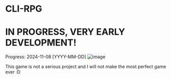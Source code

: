 # CLI-RPG

# IN PROGRESS, VERY EARLY DEVELOPMENT!

Progress:
2024-11-08 [YYYY-MM-DD]
![image](https://github.com/user-attachments/assets/d26b06f1-62c6-4d11-b05d-27817ce8e851)

This game is not a serious project and I will not make the most perfect game ever :D
